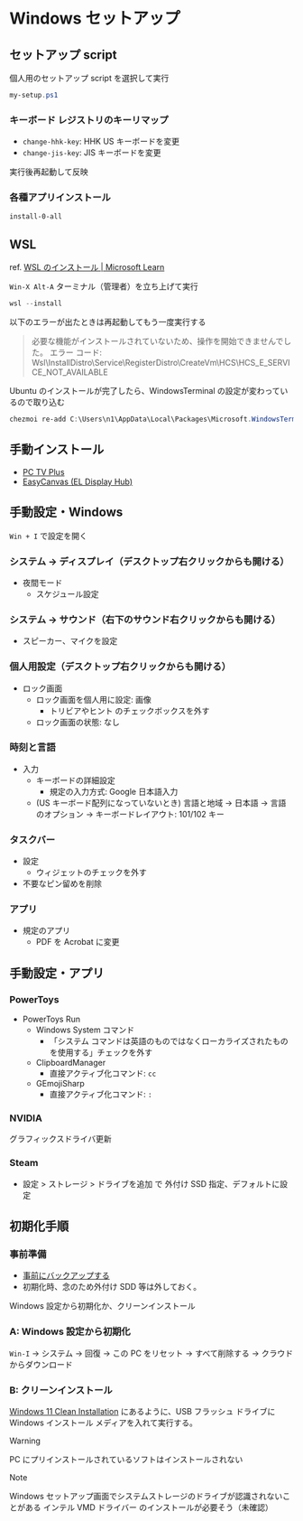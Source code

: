 # Windows セットアップ

## セットアップ script

個人用のセットアップ script を選択して実行

```powershell
my-setup.ps1
```

### キーボード レジストリのキーリマップ

- `change-hhk-key`: HHK US キーボードを変更
- `change-jis-key`: JIS キーボードを変更

実行後再起動して反映

### 各種アプリインストール

`install-0-all`

## WSL

ref. [WSL のインストール | Microsoft Learn](https://learn.microsoft.com/ja-jp/windows/wsl/install)

`Win-X Alt-A` ターミナル（管理者）を立ち上げて実行

```powershell
wsl --install
```

以下のエラーが出たときは再起動してもう一度実行する

> 必要な機能がインストールされていないため、操作を開始できませんでした。
> エラー コード: Wsl\InstallDistro\Service\RegisterDistro\CreateVm\HCS\HCS_E_SERVICE_NOT_AVAILABLE

Ubuntu のインストールが完了したら、WindowsTerminal の設定が変わっているので取り込む

```powershell
chezmoi re-add C:\Users\n1\AppData\Local\Packages\Microsoft.WindowsTerminal_8wekyb3d8bbwe\
```

## 手動インストール

- [PC TV Plus](https://www.sony.jp/software/store/products/pctv-plus/)
- [EasyCanvas (EL Display Hub)](https://www.easynlight.com/en/easycanvas)

## 手動設定・Windows

`Win + I` で設定を開く

### システム → ディスプレイ（デスクトップ右クリックからも開ける）

- 夜間モード
  - スケジュール設定

### システム → サウンド（右下のサウンド右クリックからも開ける）

- スピーカー、マイクを設定

### 個人用設定（デスクトップ右クリックからも開ける）

- ロック画面
  - ロック画面を個人用に設定: 画像
    - トリビアやヒント のチェックボックスを外す
  - ロック画面の状態: なし

### 時刻と言語

- 入力
  - キーボードの詳細設定
    - 規定の入力方式: Google 日本語入力
  - (US キーボード配列になっていないとき) 言語と地域 → 日本語 → 言語のオプション → キーボードレイアウト: 101/102 キー

### タスクバー

- 設定
  - ウィジェットのチェックを外す
- 不要なピン留めを削除

### アプリ

- 規定のアプリ
  - PDF を Acrobat に変更

## 手動設定・アプリ

### PowerToys

- PowerToys Run
  - Windows System コマンド
    - 「システム コマンドは英語のものではなくローカライズされたものを使用する」チェックを外す
  - ClipboardManager
    - 直接アクティブ化コマンド: `cc`
  - GEmojiSharp
    - 直接アクティブ化コマンド: `:`

### NVIDIA

グラフィックスドライバ更新

### Steam

- 設定 > ストレージ > ドライブを追加 で 外付け SSD 指定、デフォルトに設定

## 初期化手順

### 事前準備

- [事前にバックアップする](backup.md)
- 初期化時、念のため外付け SDD 等は外しておく。

Windows 設定から初期化か、クリーンインストール

### A: Windows 設定から初期化

`Win-I` → システム → 回復 → この PC をリセット → すべて削除する → クラウドからダウンロード

### B: クリーンインストール

[Windows 11 Clean Installation](https://www.microsoft.com/ja-jp/windowsinsider/cleaninstall) にあるように、USB フラッシュ ドライブに Windows インストール メディアを入れて実行する。

> [!WARNING]
> PC にプリインストールされているソフトはインストールされない

> [!NOTE]
> Windows セットアップ画面でシステムストレージのドライブが認識されないことがある
> インテル VMD ドライバー のインストールが必要そう（未確認）
